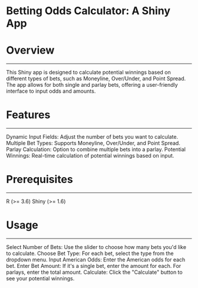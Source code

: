 # Betting Odds Calculator: A Shiny App

# Overview
-----------
This Shiny app is designed to calculate potential winnings based on different types of bets, such as Moneyline, Over/Under, and Point Spread. The app allows for both single and parlay bets, offering a user-friendly interface to input odds and amounts.


# Features
-----------
Dynamic Input Fields: Adjust the number of bets you want to calculate.
Multiple Bet Types: Supports Moneyline, Over/Under, and Point Spread.
Parlay Calculation: Option to combine multiple bets into a parlay.
Potential Winnings: Real-time calculation of potential winnings based on input.

# Prerequisites
----------------
R (>= 3.6)
Shiny (>= 1.6)


# Usage
--------
Select Number of Bets: Use the slider to choose how many bets you'd like to calculate.
Choose Bet Type: For each bet, select the type from the dropdown menu.
Input American Odds: Enter the American odds for each bet.
Enter Bet Amount: If it's a single bet, enter the amount for each. For parlays, enter the total amount.
Calculate: Click the "Calculate" button to see your potential winnings.


